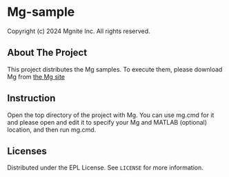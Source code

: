 # Mg-sample

Copyright (c) 2024 Mgnite Inc. All rights reserved.

## About The Project

This project distributes the Mg samples.
To execute them, please download Mg from [the Mg site](https://mg.mgnite.com)

## Instruction

Open the top directory of the project with Mg.
You can use mg.cmd for it and please open and edit
it to specify your Mg and MATLAB (optional) location,
and then run mg.cmd.

## Licenses

Distributed under the EPL License. See `LICENSE` for more information.

